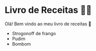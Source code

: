 # Livro de Receitas :man_cook:

Olá! Bem vindo ao meu livro de receitas :wave:

- Strogonoff de frango
- Pudim
- Bombom
